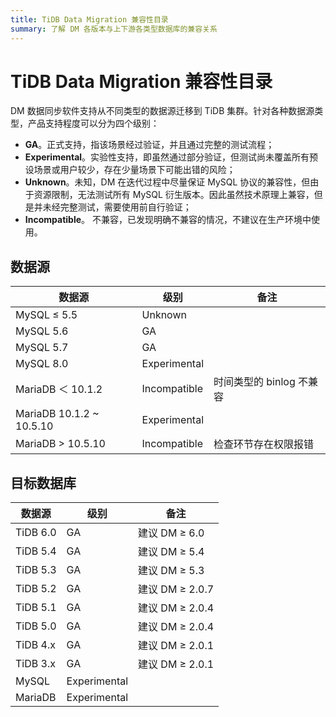 ```yaml
---
title: TiDB Data Migration 兼容性目录
summary: 了解 DM 各版本与上下游各类型数据库的兼容关系
---
```


# TiDB Data Migration 兼容性目录

DM 数据同步软件支持从不同类型的数据源迁移到 TiDB 集群。针对各种数据源类型，产品支持程度可以分为四个级别：

- **GA**。正式支持，指该场景经过验证，并且通过完整的测试流程；
- **Experimental**。实验性支持，即虽然通过部分验证，但测试尚未覆盖所有预设场景或用户较少，存在少量场景下可能出错的风险；
- **Unknown**。未知，DM 在迭代过程中尽量保证 MySQL 协议的兼容性，但由于资源限制，无法测试所有 MySQL 衍生版本。因此虽然技术原理上兼容，但是并未经完整测试，需要使用前自行验证；
- **Incompatible**。 不兼容，已发现明确不兼容的情况，不建议在生产环境中使用。

## 数据源

|数据源|级别|备注|
|-|-|-|
|MySQL ≤ 5.5|Unknown|
|MySQL 5.6|GA|
|MySQL 5.7|GA|
|MySQL 8.0|Experimental|
|MariaDB ＜ 10.1.2|Incompatible|时间类型的 binlog 不兼容|
|MariaDB 10.1.2 ~ 10.5.10|Experimental|
|MariaDB > 10.5.10|Incompatible|检查环节存在权限报错|

## 目标数据库

|数据源|级别|备注|
|-|-|-|
|TiDB 6.0|GA|建议 DM ≥ 6.0|
|TiDB 5.4|GA|建议 DM ≥ 5.4|
|TiDB 5.3|GA|建议 DM ≥ 5.3|
|TiDB 5.2|GA|建议 DM ≥ 2.0.7|
|TiDB 5.1|GA|建议 DM ≥ 2.0.4|
|TiDB 5.0|GA|建议 DM ≥ 2.0.4|
|TiDB 4.x|GA|建议 DM ≥ 2.0.1|
|TiDB 3.x|GA|建议 DM ≥ 2.0.1|
|MySQL|Experimental|
|MariaDB|Experimental|

